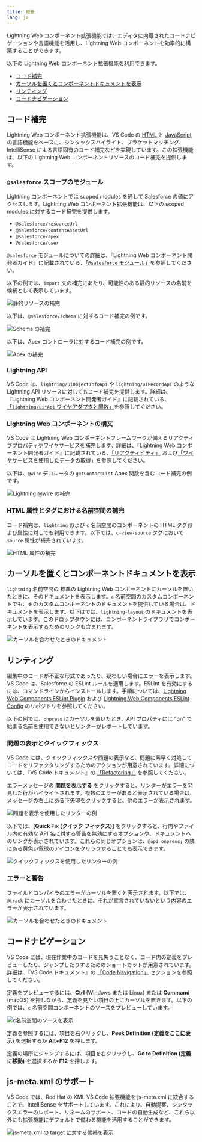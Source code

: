 ```yaml
---
title: 概要
lang: ja
---
```


Lightning Web コンポーネント拡張機能では、エディタに内蔵されたコードナビゲーションや言語機能を活用し、Lightning Web コンポーネントを効率的に構築することができます。

以下の Lightning Web コンポーネント拡張機能を利用できます。

- [コード補完](./ja/lwc/writing#コード補完)
- [カーソルを置くとコンポーネントドキュメントを表示](./ja/lwc/writing#カーソルを置くとコンポーネントドキュメントを表示)
- [リンティング](./ja/lwc/writing#リンティング)
- [コードナビゲーション](./ja/lwc/writing#コードナビゲーション)

## コード補完

Lightning Web コンポーネント拡張機能は、VS Code の [HTML](https://code.visualstudio.com/docs/languages/html) と [JavaScript](https://code.visualstudio.com/docs/languages/javascript) の言語機能をベースに、シンタックスハイライト、ブラケットマッチング、IntelliSense による言語固有のコード補完などを実現しています。この拡張機能は、以下の Lightning Web コンポーネントリソースのコード補完を提供します。

### `@salesforce` スコープのモジュール

Lightning コンポーネントでは scoped modules を通して Salesforce の値にアクセスします。Lightning Web コンポーネント拡張機能は、以下の scoped modules に対するコード補完を提供します。

- `@salesforce/resourceUrl`
- `@salesforce/contentAssetUrl`
- `@salesforce/apex`
- `@salesforce/user`

`@salesforce` モジュールについての詳細は、『Lightning Web コンポーネント開発者ガイド』に記載されている、[「`@salesforce` モジュール」](https://developer.salesforce.com/docs/component-library/documentation/ja-jp/lwc/lwc.reference_salesforce_modules)を参照してください。

以下の例では、`import` 文の補完にあたり、可能性のある静的リソースの名前を候補として表示しています。

![静的リソースの補完](./images/vscode_lwc_staticresource_trailhead.png)

以下は、`@salesforce/schema` に対するコード補完の例です。

![Schema の補完](./images/vscode_lwc_schema.png)

以下は、Apex コントローラに対するコード補完の例です。

![Apex の補完](./images/vscode_lwc_apex.png)

### Lightning API

VS Code は、`lightning/uiObjectInfoApi` や `lightning/uiRecordApi` のような Lightning API リソースに対してもコード補完を提供します。詳細は、『Lightning Web コンポーネント開発者ガイド』に記載されている、[「`lightning/ui*Api` ワイヤアダプタと関数」](https://developer.salesforce.com/docs/component-library/documentation/ja-jp/lwc/lwc.reference_ui_api)を参照してください。

### Lightning Web コンポーネントの構文

VS Code は Lightning Web コンポーネントフレームワークが備えるリアクティブプロパティやワイヤサービスを補完します。詳細は、『Lightning Web コンポーネント開発者ガイド』に記載されている、[「リアクティビティ」](https://developer.salesforce.com/docs/component-library/documentation/ja-jp/50.0/lwc/lwc.reactivity) および[「ワイヤサービスを使用したデータの取得」](https://developer.salesforce.com/docs/component-library/documentation/ja-jp/lwc/lwc.data_wire_service)を参照してください。

以下は、`@wire` デコレータの `getContactList` Apex 関数を含むコード補完の例です。

![Lightning @wire の補完](./images/vscode_lwc_wire.png)

### HTML 属性とタグにおける名前空間の補完

コード補完は、`lightning` および `c` 名前空間のコンポーネントの HTML タグおよび属性に対しても利用できます。以下では、`c-view-source` タグにおいて `source` 属性が補完されています。

![HTML 属性の補完](./images/vscode_lwc_html_attr.png)

## カーソルを置くとコンポーネントドキュメントを表示

`lightning` 名前空間の 標準の Lightning Web コンポーネントにカーソルを置いたときに、そのドキュメントを表示します。`c` 名前空間のカスタムコンポーネントでも、そのカスタムコンポーネントのドキュメントを提供している場合は、ドキュメントを表示します。以下はでは、`lightning-layout` のドキュメントを表示しています。このドロップダウンには、コンポーネントライブラリでコンポーネントを表示するためのリンクも含まれます。

![カーソルを合わせたときのドキュメント](./images/vscode_lwc_hover.png)

## リンティング

編集中のコードが不正な形式であったり、疑わしい場合にエラーを表示します。VS Code は、Salesforce の ESLint ルールを適用します。ESLint を有効にするには、コマンドラインからインストールします。手順については、[Lightning Web Components ESLint Plugin](https://github.com/salesforce/eslint-plugin-lwc) および [Lightning Web Components ESLint Config](https://github.com/salesforce/eslint-config-lwc) のリポジトリを参照してください。

以下の例では、`onpress` にカーソルを置いたとき、API プロパティには "on" で始まる名前を使用できないとリンターがレポートしています。

### 問題の表示とクイックフィックス

VS Code には、クイックフィックスや問題の表示など、問題に素早く対処してコードをリファクタリングするためのアクションが用意されています。詳細については、『VS Code ドキュメント』の [「Refactoring」](https://code.visualstudio.com/docs/editor/refactoring) を参照してください。

エラーメッセージの **問題を表示する** をクリックすると、リンターがエラーを発見した行がハイライトされます。複数のエラーがあると表示されている場合は、メッセージの右上にある下矢印をクリックすると、他のエラーが表示されます。

![問題を表示を使用したリンターの例](./images/vscode_lwc_peek.png)

以下では、**[Quick Fix \(クイック フィックス\)]** をクリックすると、行内やファイル内の有効な API 名に対する警告を無効にするオプションや、ドキュメントへのリンクが表示されています。これらの同じオプションは、`@api onpress;` の隣にある黄色い電球のアイコンをクリックすることでも表示できます。

![クイックフィックスを使用したリンターの例](./images/vscode_lwc_quickfix.png)

### エラーと警告

ファイルとコンパイラのエラーがカーソルを置くと表示されます。以下では、`@track` にカーソルを合わせたときに、それが宣言されていないという内容のエラーが表示されています。

![カーソルを合わせたときのドキュメント](./images/vscode_lwc_track.png)

## コードナビゲーション

VS Code には、現在作業中のコードを見失うことなく、コード内の定義をプレビューしたり、ジャンプしたりするためのショートカットが用意されています。詳細は、『VS Code ドキュメント』の [「Code Navigation」](https://code.visualstudio.com/docs/editor/editingevolved) セクションを参照してください。

定義をプレビューするには、**Ctrl** (Windows または Linux) または **Command** (macOS) を押しながら、定義を見たい項目の上にカーソルを置きます。以下の例では、`c` 名前空間コンポーネントのソースをプレビューしています。

![c名前空間のソースを表示](./images/vscode_lwc_commandhover.png)

定義を参照するには、項目を右クリックし、**Peek Definition (定義をここに表示)** を選択するか **Alt+F12** を押します。

定義の場所にジャンプするには、項目を右クリックし、**Go to Definition (定義に移動)** を選択するか **F12** を押します。

## js-meta.xml のサポート

VS Code では、Red Hat の XML VS Code 拡張機能を js-meta.xml に統合することで、IntelliSense をサポートしています。これにより、自動提案、シンタックスエラーのレポート、リネームのサポート、コードの自動生成など、これら以外にも拡張機能にデフォルトで備わる機能を活用することができます。

![js-meta.xml の target に対する候補を表示](./images/vscode-lwc-jsmeta-intellisense.png)
